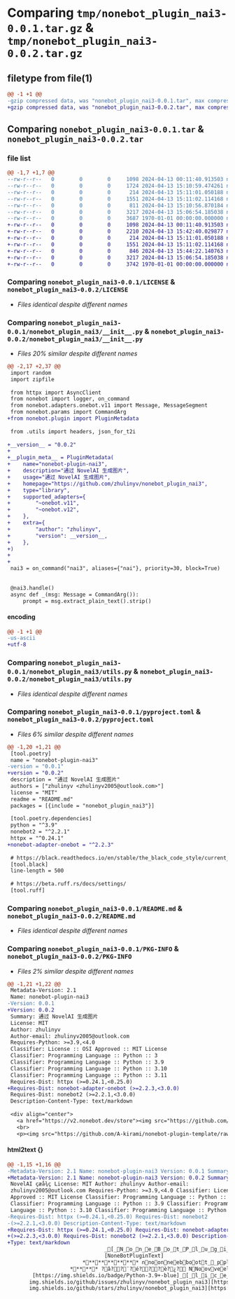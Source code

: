 # Comparing `tmp/nonebot_plugin_nai3-0.0.1.tar.gz` & `tmp/nonebot_plugin_nai3-0.0.2.tar.gz`

## filetype from file(1)

```diff
@@ -1 +1 @@
-gzip compressed data, was "nonebot_plugin_nai3-0.0.1.tar", max compression
+gzip compressed data, was "nonebot_plugin_nai3-0.0.2.tar", max compression
```

## Comparing `nonebot_plugin_nai3-0.0.1.tar` & `nonebot_plugin_nai3-0.0.2.tar`

### file list

```diff
@@ -1,7 +1,7 @@
--rw-r--r--   0        0        0     1098 2024-04-13 00:11:40.913503 nonebot_plugin_nai3-0.0.1/LICENSE
--rw-r--r--   0        0        0     1724 2024-04-13 15:10:59.474261 nonebot_plugin_nai3-0.0.1/nonebot_plugin_nai3/__init__.py
--rw-r--r--   0        0        0      214 2024-04-13 15:11:01.050188 nonebot_plugin_nai3-0.0.1/nonebot_plugin_nai3/config.py
--rw-r--r--   0        0        0     1551 2024-04-13 15:11:02.114168 nonebot_plugin_nai3-0.0.1/nonebot_plugin_nai3/utils.py
--rw-r--r--   0        0        0      811 2024-04-13 15:10:56.870184 nonebot_plugin_nai3-0.0.1/pyproject.toml
--rw-r--r--   0        0        0     3217 2024-04-13 15:06:54.185038 nonebot_plugin_nai3-0.0.1/README.md
--rw-r--r--   0        0        0     3687 1970-01-01 00:00:00.000000 nonebot_plugin_nai3-0.0.1/PKG-INFO
+-rw-r--r--   0        0        0     1098 2024-04-13 00:11:40.913503 nonebot_plugin_nai3-0.0.2/LICENSE
+-rw-r--r--   0        0        0     2210 2024-04-13 15:42:40.029877 nonebot_plugin_nai3-0.0.2/nonebot_plugin_nai3/__init__.py
+-rw-r--r--   0        0        0      214 2024-04-13 15:11:01.050188 nonebot_plugin_nai3-0.0.2/nonebot_plugin_nai3/config.py
+-rw-r--r--   0        0        0     1551 2024-04-13 15:11:02.114168 nonebot_plugin_nai3-0.0.2/nonebot_plugin_nai3/utils.py
+-rw-r--r--   0        0        0      846 2024-04-13 15:44:22.140763 nonebot_plugin_nai3-0.0.2/pyproject.toml
+-rw-r--r--   0        0        0     3217 2024-04-13 15:06:54.185038 nonebot_plugin_nai3-0.0.2/README.md
+-rw-r--r--   0        0        0     3742 1970-01-01 00:00:00.000000 nonebot_plugin_nai3-0.0.2/PKG-INFO
```

### Comparing `nonebot_plugin_nai3-0.0.1/LICENSE` & `nonebot_plugin_nai3-0.0.2/LICENSE`

 * *Files identical despite different names*

### Comparing `nonebot_plugin_nai3-0.0.1/nonebot_plugin_nai3/__init__.py` & `nonebot_plugin_nai3-0.0.2/nonebot_plugin_nai3/__init__.py`

 * *Files 20% similar despite different names*

```diff
@@ -2,17 +2,37 @@
 import random
 import zipfile
 
 from httpx import AsyncClient
 from nonebot import logger, on_command
 from nonebot.adapters.onebot.v11 import Message, MessageSegment
 from nonebot.params import CommandArg
+from nonebot.plugin import PluginMetadata
 
 from .utils import headers, json_for_t2i
 
+__version__ = "0.0.2"
+
+__plugin_meta__ = PluginMetadata(
+    name="nonebot-plugin-nai3",
+    description="通过 NovelAI 生成图片",
+    usage="通过 NovelAI 生成图片",
+    homepage="https://github.com/zhulinyv/nonebot_plugin_nai3",
+    type="library",
+    supported_adapters={
+        "~onebot.v11",
+        "~onebot.v12",
+    },
+    extra={
+        "author": "zhulinyv",
+        "version": __version__,
+    },
+)
+
+
 nai3 = on_command("nai3", aliases={"nai"}, priority=30, block=True)
 
 
 @nai3.handle()
 async def _(msg: Message = CommandArg()):
     prompt = msg.extract_plain_text().strip()
```

#### encoding

```diff
@@ -1 +1 @@
-us-ascii
+utf-8
```

### Comparing `nonebot_plugin_nai3-0.0.1/nonebot_plugin_nai3/utils.py` & `nonebot_plugin_nai3-0.0.2/nonebot_plugin_nai3/utils.py`

 * *Files identical despite different names*

### Comparing `nonebot_plugin_nai3-0.0.1/pyproject.toml` & `nonebot_plugin_nai3-0.0.2/pyproject.toml`

 * *Files 6% similar despite different names*

```diff
@@ -1,20 +1,21 @@
 [tool.poetry]
 name = "nonebot-plugin-nai3"
-version = "0.0.1"
+version = "0.0.2"
 description = "通过 NovelAI 生成图片"
 authors = ["zhulinyv <zhulinyv2005@outlook.com>"]
 license = "MIT"
 readme = "README.md"
 packages = [{include = "nonebot_plugin_nai3"}]
 
 [tool.poetry.dependencies]
 python = "^3.9"
 nonebot2 = "^2.2.1"
 httpx = "^0.24.1"
+nonebot-adapter-onebot = "^2.2.3"
 
 # https://black.readthedocs.io/en/stable/the_black_code_style/current_style.html
 [tool.black]
 line-length = 500
 
 # https://beta.ruff.rs/docs/settings/
 [tool.ruff]
```

### Comparing `nonebot_plugin_nai3-0.0.1/README.md` & `nonebot_plugin_nai3-0.0.2/README.md`

 * *Files identical despite different names*

### Comparing `nonebot_plugin_nai3-0.0.1/PKG-INFO` & `nonebot_plugin_nai3-0.0.2/PKG-INFO`

 * *Files 2% similar despite different names*

```diff
@@ -1,21 +1,22 @@
 Metadata-Version: 2.1
 Name: nonebot-plugin-nai3
-Version: 0.0.1
+Version: 0.0.2
 Summary: 通过 NovelAI 生成图片
 License: MIT
 Author: zhulinyv
 Author-email: zhulinyv2005@outlook.com
 Requires-Python: >=3.9,<4.0
 Classifier: License :: OSI Approved :: MIT License
 Classifier: Programming Language :: Python :: 3
 Classifier: Programming Language :: Python :: 3.9
 Classifier: Programming Language :: Python :: 3.10
 Classifier: Programming Language :: Python :: 3.11
 Requires-Dist: httpx (>=0.24.1,<0.25.0)
+Requires-Dist: nonebot-adapter-onebot (>=2.2.3,<3.0.0)
 Requires-Dist: nonebot2 (>=2.2.1,<3.0.0)
 Description-Content-Type: text/markdown
 
 <div align="center">
   <a href="https://v2.nonebot.dev/store"><img src="https://github.com/A-kirami/nonebot-plugin-template/raw/resources/nbp_logo.png" width="180" height="180" alt="NoneBotPluginLogo"></a>
   <br>
   <p><img src="https://github.com/A-kirami/nonebot-plugin-template/raw/resources/NoneBotPlugin.svg" width="240" alt="NoneBotPluginText"></p>
```

#### html2text {}

```diff
@@ -1,15 +1,16 @@
-Metadata-Version: 2.1 Name: nonebot-plugin-nai3 Version: 0.0.1 Summary: éè¿
+Metadata-Version: 2.1 Name: nonebot-plugin-nai3 Version: 0.0.2 Summary: éè¿
 NovelAI çæå¾ç License: MIT Author: zhulinyv Author-email:
 zhulinyv2005@outlook.com Requires-Python: >=3.9,<4.0 Classifier: License :: OSI
 Approved :: MIT License Classifier: Programming Language :: Python :: 3
 Classifier: Programming Language :: Python :: 3.9 Classifier: Programming
 Language :: Python :: 3.10 Classifier: Programming Language :: Python :: 3.11
-Requires-Dist: httpx (>=0.24.1,<0.25.0) Requires-Dist: nonebot2
-(>=2.2.1,<3.0.0) Description-Content-Type: text/markdown
+Requires-Dist: httpx (>=0.24.1,<0.25.0) Requires-Dist: nonebot-adapter-onebot
+(>=2.2.3,<3.0.0) Requires-Dist: nonebot2 (>=2.2.1,<3.0.0) Description-Content-
+Type: text/markdown
                               _[_N_o_n_e_B_o_t_P_l_u_g_i_n_L_o_g_o_]
                               [NoneBotPluginText]
                        ************ nnoonneebboott__pplluuggiinn__nnaaii33 ************
                    ****** ?â??¨?é???è?¿? NNoovveellAAII ?ç???æ???å??¾?ç???â??¨ ******
        [https://img.shields.io/badge/Python-3.9+-blue]_[_l_i_c_e_n_s_e_][https://
       img.shields.io/github/issues/zhulinyv/nonebot_plugin_nai3][https://
       img.shields.io/github/stars/zhulinyv/nonebot_plugin_nai3][https://
```

